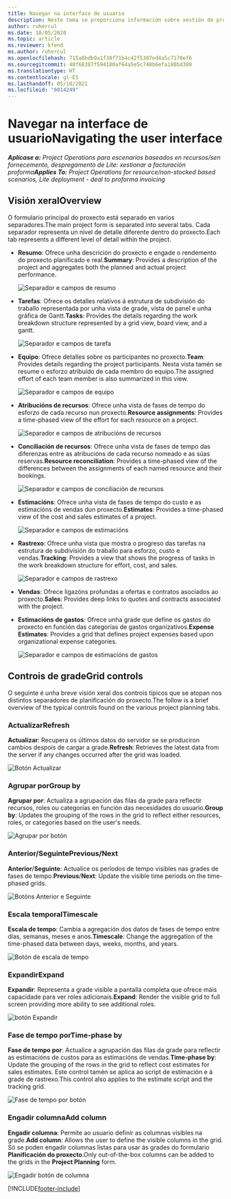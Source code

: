 ```yaml
---
title: Navegar na interface de usuario
description: Neste tema se proporciona información sobre xestión de proxectos en Dynamics 365 Project Operations.
author: ruhercul
ms.date: 10/05/2020
ms.topic: article
ms.reviewer: kfend
ms.author: ruhercul
ms.openlocfilehash: 715a8bdb9a1f38f71b4c42f5307ed4a5c7170ef6
ms.sourcegitcommit: 40f68387f594180af64a5e5c748b6efa188bd300
ms.translationtype: HT
ms.contentlocale: gl-ES
ms.lasthandoff: 05/10/2021
ms.locfileid: "6014249"
---
```

# <a name="navigating-the-user-interface"></a><span data-ttu-id="c27a2-103">Navegar na interface de usuario</span><span class="sxs-lookup"><span data-stu-id="c27a2-103">Navigating the user interface</span></span>

<span data-ttu-id="c27a2-104">_**Aplícase a:** Project Operations para escenarios baseados en recursos/sen fornecemento, despregamento de Lite: xestionar a facturación proforma_</span><span class="sxs-lookup"><span data-stu-id="c27a2-104">_**Applies To:** Project Operations for resource/non-stocked based scenarios, Lite deployment - deal to proforma invoicing_</span></span>

## <a name="overview"></a><span data-ttu-id="c27a2-105">Visión xeral</span><span class="sxs-lookup"><span data-stu-id="c27a2-105">Overview</span></span>

<span data-ttu-id="c27a2-106">O formulario principal do proxecto está separado en varios separadores.</span><span class="sxs-lookup"><span data-stu-id="c27a2-106">The main project form is separated into several tabs.</span></span> <span data-ttu-id="c27a2-107">Cada separador representa un nivel de detalle diferente dentro do proxecto.</span><span class="sxs-lookup"><span data-stu-id="c27a2-107">Each tab represents a different level of detail within the project.</span></span>

- <span data-ttu-id="c27a2-108">**Resumo**: Ofrece unha descrición do proxecto e engade o rendemento do proxecto planificado e real.</span><span class="sxs-lookup"><span data-stu-id="c27a2-108">**Summary**: Provides a description of the project and aggregates both the planned and actual project performance.</span></span>

    ![Separador e campos de resumo](media/navigation7.png)

- <span data-ttu-id="c27a2-110">**Tarefas**: Ofrece os detalles relativos á estrutura de subdivisión do traballo representada por unha vista de grade, vista de panel e unha gráfica de Gantt.</span><span class="sxs-lookup"><span data-stu-id="c27a2-110">**Tasks**: Provides the details regarding the work breakdown structure represented by a grid view, board view, and a gantt.</span></span>

    ![Separador e campos de tarefa](media/navigation8.png)

- <span data-ttu-id="c27a2-112">**Equipo**: Ofrece detalles sobre os participantes no proxecto.</span><span class="sxs-lookup"><span data-stu-id="c27a2-112">**Team**: Provides details regarding the project participants.</span></span> <span data-ttu-id="c27a2-113">Nesta vista tamén se resume o esforzo atribuído de cada membro do equipo.</span><span class="sxs-lookup"><span data-stu-id="c27a2-113">The assigned effort of each team member is also summarized in this view.</span></span>

    ![Separador e campos de equipo](media/navigation9.png)

- <span data-ttu-id="c27a2-115">**Atribucións de recursos**: Ofrece unha vista de fases de tempo do esforzo de cada recurso nun proxecto.</span><span class="sxs-lookup"><span data-stu-id="c27a2-115">**Resource assignments**: Provides a time-phased view of the effort for each resource on a project.</span></span>

    ![Separador e campos de atribucións de recursos](media/navigation10.png)

- <span data-ttu-id="c27a2-117">**Conciliación de recursos**: Ofrece unha vista de fases de tempo das diferenzas entre as atribucións de cada recurso nomeado e as súas reservas.</span><span class="sxs-lookup"><span data-stu-id="c27a2-117">**Resource reconciliation**: Provides a time-phased view of the differences between the assignments of each named resource and their bookings.</span></span>

    ![Separador e campos de conciliación de recursos](media/navigation11.png)

- <span data-ttu-id="c27a2-119">**Estimacións**: Ofrece unha vista de fases de tempo do custo e as estimacións de vendas dun proxecto.</span><span class="sxs-lookup"><span data-stu-id="c27a2-119">**Estimates**: Provides a time-phased view of the cost and sales estimates of a project.</span></span>

    ![Separador e campos de estimacións](media/navigation12.png)

- <span data-ttu-id="c27a2-121">**Rastrexo**: Ofrece unha vista que mostra o progreso das tarefas na estrutura de subdivisión do traballo para esforzo, custo e vendas.</span><span class="sxs-lookup"><span data-stu-id="c27a2-121">**Tracking**: Provides a view that shows the progress of tasks in the work breakdown structure for effort, cost, and sales.</span></span>

    ![Separador e campos de rastrexo](media/navigation13.png)

- <span data-ttu-id="c27a2-123">**Vendas**: Ofrece ligazóns profundas a ofertas e contratos asociados ao proxecto.</span><span class="sxs-lookup"><span data-stu-id="c27a2-123">**Sales**: Provides deep links to quotes and contracts associated with the project.</span></span>

- <span data-ttu-id="c27a2-124">**Estimacións de gastos**: Ofrece unha grade que define os gastos do proxecto en función das categorías de gastos organizativos.</span><span class="sxs-lookup"><span data-stu-id="c27a2-124">**Expense Estimates**: Provides a grid that defines project expenses based upon organizational expense categories.</span></span>

    ![Separador e campos de estimacións de gastos](media/navigation14.png)

## <a name="grid-controls"></a><span data-ttu-id="c27a2-126">Controis de grade</span><span class="sxs-lookup"><span data-stu-id="c27a2-126">Grid controls</span></span>

<span data-ttu-id="c27a2-127">O seguinte é unha breve visión xeral dos controis típicos que se atopan nos distintos separadores de planificación do proxecto.</span><span class="sxs-lookup"><span data-stu-id="c27a2-127">The follow is a brief overview of the typical controls found on the various project planning tabs.</span></span>

### <a name="refresh"></a><span data-ttu-id="c27a2-128">Actualizar</span><span class="sxs-lookup"><span data-stu-id="c27a2-128">Refresh</span></span>

<span data-ttu-id="c27a2-129">**Actualizar**: Recupera os últimos datos do servidor se se produciron cambios despois de cargar a grade.</span><span class="sxs-lookup"><span data-stu-id="c27a2-129">**Refresh**: Retrieves the latest data from the server if any changes occurred after the grid was loaded.</span></span>

![Botón Actualizar](media/navigation7.png)

### <a name="group-by"></a><span data-ttu-id="c27a2-131">Agrupar por</span><span class="sxs-lookup"><span data-stu-id="c27a2-131">Group by</span></span>

<span data-ttu-id="c27a2-132">**Agrupar por**: Actualiza a agrupación das filas da grade para reflectir recursos, roles ou categorías en función das necesidades do usuario.</span><span class="sxs-lookup"><span data-stu-id="c27a2-132">**Group by**: Updates the grouping of the rows in the grid to reflect either resources, roles, or categories based on the user's needs.</span></span>

![Agrupar por botón](media/navigation6.png)

### <a name="previousnext"></a><span data-ttu-id="c27a2-134">Anterior/Seguinte</span><span class="sxs-lookup"><span data-stu-id="c27a2-134">Previous/Next</span></span>

<span data-ttu-id="c27a2-135">**Anterior**/**Seguinte**: Actualice os períodos de tempo visibles nas grades de fases de tempo.</span><span class="sxs-lookup"><span data-stu-id="c27a2-135">**Previous**/**Next**: Update the visible time periods on the time-phased grids.</span></span>

![Botóns Anterior e Seguinte](media/navigation2.png)

### <a name="timescale"></a><span data-ttu-id="c27a2-137">Escala temporal</span><span class="sxs-lookup"><span data-stu-id="c27a2-137">Timescale</span></span>

<span data-ttu-id="c27a2-138">**Escala de tempo**: Cambia a agregación dos datos de fases de tempo entre días, semanas, meses e anos.</span><span class="sxs-lookup"><span data-stu-id="c27a2-138">**Timescale**: Change the aggregation of the time-phased data between days, weeks, months, and years.</span></span>

![Botón de escala de tempo](media/navigation3.png)

### <a name="expand"></a><span data-ttu-id="c27a2-140">Expandir</span><span class="sxs-lookup"><span data-stu-id="c27a2-140">Expand</span></span>

<span data-ttu-id="c27a2-141">**Expandir**: Representa a grade visible a pantalla completa que ofrece máis capacidade para ver roles adicionais.</span><span class="sxs-lookup"><span data-stu-id="c27a2-141">**Expand**: Render the visible grid to full screen providing more ability to see additional roles.</span></span>

![botón Expandir](media/navigation4.png)

### <a name="time-phase-by"></a><span data-ttu-id="c27a2-143">Fase de tempo por</span><span class="sxs-lookup"><span data-stu-id="c27a2-143">Time-phase by</span></span>

<span data-ttu-id="c27a2-144">**Fase de tempo por**: Actualice a agrupación das filas da grade para reflectir as estimacións de custos para as estimacións de vendas.</span><span class="sxs-lookup"><span data-stu-id="c27a2-144">**Time-phase by**: Update the grouping of the rows in the grid to reflect cost estimates for sales estimates.</span></span> <span data-ttu-id="c27a2-145">Este control tamén se aplica ao script de estimación e á grade de rastrexo.</span><span class="sxs-lookup"><span data-stu-id="c27a2-145">This control also applies to the estimate script and the tracking grid.</span></span>

![Fase de tempo por botón](media/navigation0.png)

### <a name="add-column"></a><span data-ttu-id="c27a2-147">Engadir columna</span><span class="sxs-lookup"><span data-stu-id="c27a2-147">Add column</span></span>

<span data-ttu-id="c27a2-148">**Engadir columna**: Permite ao usuario definir as columnas visibles na grade.</span><span class="sxs-lookup"><span data-stu-id="c27a2-148">**Add column**: Allows the user to define the visible columns in the grid.</span></span> <span data-ttu-id="c27a2-149">Só se poden engadir columnas listas para usar ás grades do formulario **Planificación do proxecto**.</span><span class="sxs-lookup"><span data-stu-id="c27a2-149">Only out-of-the-box columns can be added to the grids in the **Project Planning** form.</span></span>

![Engadir botón de columna](media/navigation5.png)


[!INCLUDE[footer-include](../includes/footer-banner.md)]